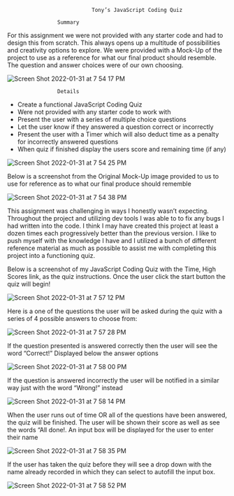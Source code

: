                                Tony’s JavaScript Coding Quiz

					Summary

For this assignment we were not provided with any starter code and had to design this from scratch. This always opens up a multitude of possibilities and creativity options to explore. We were provided with a Mock-Up of the project to use as a reference for what our final product should resemble. The question and answer choices were of our own choosing.



![Screen Shot 2022-01-31 at 7 54 17 PM](https://user-images.githubusercontent.com/73037339/151897194-6cbca23e-1dee-404a-9b93-f5edb214b62e.png)




					Details
					

* Create a functional JavaScript Coding Quiz
* Were not provided with any starter code to work with
* Present the user with a series of multiple choice questions
* Let the user know if they answered a question correct or incorrectly
* Present the user with a Timer which will also deduct time as a penalty for incorrectly answered questions
* When quiz if finished display the users score and remaining time (if any)



![Screen Shot 2022-01-31 at 7 54 25 PM](https://user-images.githubusercontent.com/73037339/151897238-b6978966-27d9-4243-a218-23bd08354a53.png)





Below is a screenshot from the Original Mock-Up image provided to us to use for reference as to what our final produce should rememble




![Screen Shot 2022-01-31 at 7 54 38 PM](https://user-images.githubusercontent.com/73037339/151897278-8e0980bf-d3b4-4498-8bd4-7e490f0de286.png)





This assignment was challenging in ways I honestly wasn’t expecting. Throughout the project and utilizing dev tools I was able to to fix any bugs I had written into the code. I think I may have created this project at least a dozen times each progressively better than the previous version. I like to push myself with the knowledge I have and I utilized a bunch of different reference material as much as possible to assist me with completing this project into a functioning quiz.







Below is a screenshot of my JavaScript Coding Quiz with the Time, High Scores link, as the quiz instructions. Once the user click the start button the quiz will begin!




![Screen Shot 2022-01-31 at 7 57 12 PM](https://user-images.githubusercontent.com/73037339/151897495-689f0347-9b2b-4e42-9c31-24197525a09a.png)




Here is a one of the questions the user will be asked during the quiz with a series of 4 possible answers to choose from:





![Screen Shot 2022-01-31 at 7 57 28 PM](https://user-images.githubusercontent.com/73037339/151897554-b48a6070-0d2d-47d0-9e31-0388b150c1ad.png)





If the question presented is answered correctly then the user will see the word “Correct!” Displayed below the answer options






![Screen Shot 2022-01-31 at 7 58 00 PM](https://user-images.githubusercontent.com/73037339/151897570-784e3423-4b87-434e-9b76-b6724170e40e.png)






If the question is answered incorrectly the user will be notified in a similar way just with the word “Wrong!” instead






![Screen Shot 2022-01-31 at 7 58 14 PM](https://user-images.githubusercontent.com/73037339/151897610-71713adb-64f5-4bf4-8bc8-23793e2bd284.png)






When the user runs out of time OR all of the questions have been answered, the quiz will be finished. The user will be shown their score as well as see the words “All done!. An input box will be displayed for the user to enter their name





![Screen Shot 2022-01-31 at 7 58 35 PM](https://user-images.githubusercontent.com/73037339/151897632-b494001a-98f0-43c4-8843-73959f165436.png)





If the user has taken the quiz before they will see a drop down with the name already recorded in which they can select to autofill the input box.





![Screen Shot 2022-01-31 at 7 58 52 PM](https://user-images.githubusercontent.com/73037339/151897654-de188dcb-c285-49b0-8441-66aef9da7b3b.png)


  
